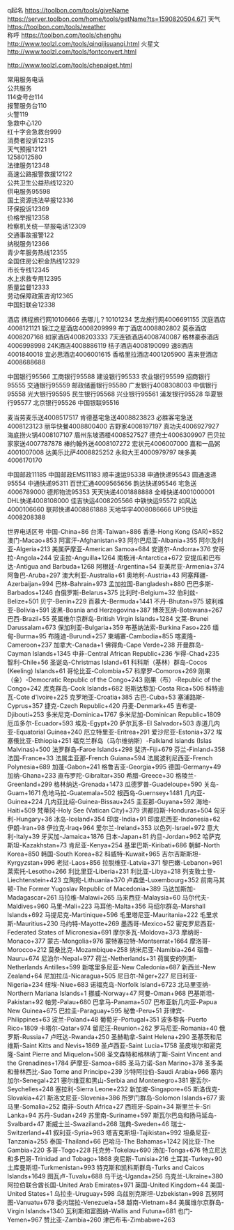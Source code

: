 q起名
https://toolbon.com/tools/giveName 
https://server.toolbon.com/home/tools/getName?ts=1590820504.671
天气
https://toolbon.com/tools/weather         
称呼
https://toolbon.com/tools/chenghu
http://www.toolzl.com/tools/qinqijisuanqi.html
火星文
http://www.toolzl.com/tools/fontconvert.html

http://www.toolzl.com/tools/chepaiget.html

常用服务电话                  
公共服务                         
114查号台114                   
报警服务台110                    
火警119                   
急救中心120                 
红十字会急救台999                  
消费者投诉12315                  
天气预报12121                   
1258012580                  
法律服务12348                   
高速公路报警救援12122                   
公共卫生公益热线12320                   
供电服务95598                   
国土资源违法举报12336                   
环保投诉12369                   
价格举报12358                   
检察机关统一举报电话12309                 
交通事故报警122                   
纳税服务12366                   
青少年服务热线12355                    
全国住房公积金热线12329                  
市长专线12345                   
水上求救专用12395                 
质量监督12333                   
劳动保障政策咨询12365                   
中国妇联会12338                  

酒店
携程旅行网10106666
去哪儿？10101234
艺龙旅行网4006691155
汉庭酒店4008121121
锦江之星酒店4008209999
布丁酒店4008802802
莫泰酒店4008207168
如家酒店4008203333
7天连锁酒店4008740087
格林豪泰酒店4006998998
24K酒店4008886119
桔子酒店4008190099
速8酒店4001840018
宜必思酒店4006001615
香格里拉酒店4001205900
喜来登酒店4008688688

中国银行95566
工商银行95588
建设银行95533
农业银行95599
招商银行95555
交通银行95559
邮政储蓄银行95580
广发银行4008308003
中信银行95558
光大银行95595
民生银行95568
兴业银行95561
浦发银行95528
华夏银行95577
北京银行95526
中国银联95516


麦当劳麦乐送4008517517
肯德基宅急送4008823823
必胜客宅急送4008123123
丽华快餐4008800400
吉野家4008197197
真功夫4006927927
海底捞火锅4008107107
眉州东坡酒楼4008527527
德克士4006309907
巴贝拉家家送4007787878
棒约翰外送4008107272
宏状元4006007000
嘉和一品粥4001007008
达美乐比萨4008825252
永和大王4000979797
味多美4006170170


中国邮政11185
中国邮政EMS11183
顺丰速运95338
申通快递95543
圆通速递95554
中通快递95311
百世汇通4009565656
韵达快递95546
宅急送4006789000
德邦物流95353
天天快递4001888888
全峰快递4001000001
DHL快递4008108000
佳吉快运4008205566
中铁快运95572
如风达4000106660
联邦快递4008861888
天地华宇4008086666
UPS快运4008208388



世界电话区号
中国-China+86
台湾-Taiwan+886
香港-Hong Kong (SAR)+852
澳门-Macao+853
阿富汗-Afghanistan+93
阿尔巴尼亚-Albania+355
阿尔及利亚-Algeria+213
美属萨摩亚-American Samoa+684
安道尔-Andorra+376
安哥拉-Angola+244
安圭拉-Anguilla+1264
南极洲-Antarctica+672
安提瓜和巴布达-Antigua and Barbuda+1268
阿根廷-Argentina+54
亚美尼亚-Armenia+374
阿鲁巴-Aruba+297
澳大利亚-Australia+61
奥地利-Austria+43
阿塞拜疆-Azerbaijan+994
巴林-Bahrain+973
孟加拉国-Bangladesh+880
巴巴多斯-Barbados+1246
白俄罗斯-Belarus+375
比利时-Belgium+32
伯利兹-Belize+501
贝宁-Benin+229
百慕大-Bermuda+1441
不丹-Bhutan+975
玻利维亚-Bolivia+591
波黑-Bosnia and Herzegovina+387
博茨瓦纳-Botswana+267
巴西-Brazil+55
英属维尔京群岛-British Virgin Islands+1284
文莱-Brunei Darussalam+673
保加利亚-Bulgaria+359
布基纳法索-Burkina Faso+226
缅甸-Burma+95
布隆迪-Burundi+257
柬埔寨-Cambodia+855
喀麦隆-Cameroon+237
加拿大-Canada+1
佛得角-Cape Verde+238
开曼群岛-Cayman Islands+1345
中非-Central African Republic+236
乍得-Chad+235
智利-Chile+56
圣诞岛-Christmas Island+61
科科斯（基林）群岛-Cocos (Keeling) Islands+61
哥伦比亚-Colombia+57
科摩罗-Comoros+269
刚果（金）-Democratic Republic of the Congo+243
刚果（布）-Republic of the Congo+242
库克群岛-Cook Islands+682
哥斯达黎加-Costa Rica+506
科特迪瓦-Cote d'Ivoire+225
克罗地亚-Croatia+385
古巴-Cuba+53
塞浦路斯-Cyprus+357
捷克-Czech Republic+420
丹麦-Denmark+45
吉布提-Djibouti+253
多米尼克-Dominica+1767
多米尼加-Dominican Republic+1809
厄瓜多尔-Ecuador+593
埃及-Egypt+20
萨尔瓦多-El Salvador+503
赤道几内亚-Equatorial Guinea+240
厄立特里亚-Eritrea+291
爱沙尼亚-Estonia+372
埃塞俄比亚-Ethiopia+251
福克兰群岛（马尔维纳斯）-Falkland Islands (Islas Malvinas)+500
法罗群岛-Faroe Islands+298
斐济-Fiji+679
芬兰-Finland+358
法国-France+33
法属圭亚那-French Guiana+594
法属波利尼西亚-French Polynesia+689
加蓬-Gabon+241
格鲁吉亚-Georgia+995
德国-Germany+49
加纳-Ghana+233
直布罗陀-Gibraltar+350
希腊-Greece+30
格陵兰-Greenland+299
格林纳达-Grenada+1473
瓜德罗普-Guadeloupe+590
关岛-Guam+1671
危地马拉-Guatemala+502
根西岛-Guernsey+1481
几内亚-Guinea+224
几内亚比绍-Guinea-Bissau+245
圭亚那-Guyana+592
海地-Haiti+509
梵蒂冈-Holy See (Vatican City)+379
洪都拉斯-Honduras+504
匈牙利-Hungary+36
冰岛-Iceland+354
印度-India+91
印度尼西亚-Indonesia+62
伊朗-Iran+98
伊拉克-Iraq+964
爱尔兰-Ireland+353
以色列-Israel+972
意大利-Italy+39
牙买加-Jamaica+1876
日本-Japan+81
约旦-Jordan+962
哈萨克斯坦-Kazakhstan+73
肯尼亚-Kenya+254
基里巴斯-Kiribati+686
朝鲜-North Korea+850
韩国-South Korea+82
科威特-Kuwait+965
吉尔吉斯斯坦-Kyrgyzstan+996
老挝-Laos+856
拉脱维亚-Latvia+371
黎巴嫩-Lebanon+961
莱索托-Lesotho+266
利比里亚-Liberia+231
利比亚-Libya+218
列支敦士登-Liechtenstein+423
立陶宛-Lithuania+370
卢森堡-Luxembourg+352
前南马其顿-The Former Yugoslav Republic of Macedonia+389
马达加斯加-Madagascar+261
马拉维-Malawi+265
马来西亚-Malaysia+60
马尔代夫-Maldives+960
马里-Mali+223
马耳他-Malta+356
马绍尔群岛-Marshall Islands+692
马提尼克-Martinique+596
毛里塔尼亚-Mauritania+222
毛里求斯-Mauritius+230
马约特-Mayotte+269
墨西哥-Mexico+52
密克罗尼西亚-Federated States of Micronesia+691
摩尔多瓦-Moldova+373
摩纳哥-Monaco+377
蒙古-Mongolia+976
蒙特塞拉特-Montserrat+1664
摩洛哥-Morocco+212
莫桑比克-Mozambique+258
纳米尼亚-Namibia+264
瑙鲁-Nauru+674
尼泊尔-Nepal+977
荷兰-Netherlands+31
荷属安的列斯-Netherlands Antilles+599
新喀里多尼亚-New Caledonia+687
新西兰-New Zealand+64
尼加拉瓜-Nicaragua+505
尼日尔-Niger+227
尼日利亚-Nigeria+234
纽埃-Niue+683
诺福克岛-Norfolk Island+6723
北马里亚纳-Northern Mariana Islands+1
挪威-Norway+47
阿曼-Oman+968
巴基斯坦-Pakistan+92
帕劳-Palau+680
巴拿马-Panama+507
巴布亚新几内亚-Papua New Guinea+675
巴拉圭-Paraguay+595
秘鲁-Peru+51
菲律宾-Philippines+63
波兰-Poland+48
葡萄牙-Portugal+351
波多黎各-Puerto Rico+1809
卡塔尔-Qatar+974
留尼汪-Reunion+262
罗马尼亚-Romania+40
俄罗斯-Russia+7
卢旺达-Rwanda+250
圣赫勒拿-Saint Helena+290
圣基茨和尼维斯-Saint Kitts and Nevis+1869
圣卢西亚-Saint Lucia+1758
圣皮埃尔和密克隆-Saint Pierre and Miquelon+508
圣文森特和格林纳丁斯-Saint Vincent and the Grenadines+1784
萨摩亚-Samoa+685
圣马力诺-San Marino+378
圣多美和普林西比-Sao Tome and Principe+239
沙特阿拉伯-Saudi Arabia+966
塞内加尔-Senegal+221
塞尔维亚和黑山-Serbia and Montenegro+381
塞舌尔-Seychelles+248
塞拉利-Sierra Leone+232
新加坡-Singapore+65
斯洛伐克-Slovakia+421
斯洛文尼亚-Slovenia+386
所罗门群岛-Solomon Islands+677
索马里-Somalia+252
南非-South Africa+27
西班牙-Spain+34
斯里兰卡-Sri Lanka+94
苏丹-Sudan+249
苏里南-Suriname+597
斯瓦尔巴岛和扬马延岛-Svalbard+47
斯威士兰-Swaziland+268
瑞典-Sweden+46
瑞士-Switzerland+41
叙利亚-Syria+963
塔吉克斯坦-Tajikistan+992
坦桑尼亚-Tanzania+255
泰国-Thailand+66
巴哈马-The Bahamas+1242
冈比亚-The Gambia+220
多哥-Togo+228
托克劳-Tokelau+690
汤加-Tonga+676
特立尼达和多巴哥-Trinidad and Tobago+1868
突尼斯-Tunisia+216
土耳其-Turkey+90
土库曼斯坦-Turkmenistan+993
特克斯和凯科斯群岛-Turks and Caicos Islands+1649
图瓦卢-Tuvalu+688
乌干达-Uganda+256
乌克兰-Ukraine+380
阿拉伯联合酋长国-United Arab Emirates+971
英国-United Kingdom+44
美国-United States+1
乌拉圭-Uruguay+598
乌兹别克斯坦-Uzbekistan+998
瓦努阿图-Vanuatu+678
委内瑞拉-Venezuela+58
越南-Vietnam+84
美属维尔京群岛-Virgin Islands+1340
瓦利斯和富图纳-Wallis and Futuna+681
也门-Yemen+967
赞比亚-Zambia+260
津巴布韦-Zimbabwe+263


